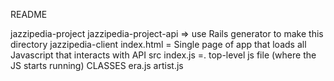 README

jazzipedia-project
    jazzipedia-project-api => use Rails generator to make this directory
    jazzipedia-client
        index.html = Single page of app that loads all Javascript that interacts with API
        src
            index.js =. top-level js file (where the JS starts running)
            CLASSES
                era.js
                artist.js 

























<!-- # README

This README would normally document whatever steps are necessary to get the
application up and running.

Things you may want to cover:

* Ruby version

* System dependencies

* Configuration

* Database creation

* Database initialization

* How to run the test suite

* Services (job queues, cache servers, search engines, etc.)

* Deployment instructions

* ... -->


